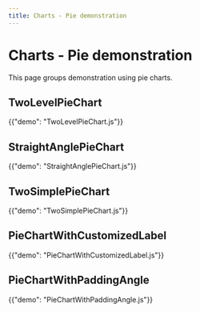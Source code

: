 ```yaml
---
title: Charts - Pie demonstration
---
```


# Charts - Pie demonstration

<p class="description">This page groups demonstration using pie charts.</p>

## TwoLevelPieChart

{{"demo": "TwoLevelPieChart.js"}}

## StraightAnglePieChart

{{"demo": "StraightAnglePieChart.js"}}

## TwoSimplePieChart

{{"demo": "TwoSimplePieChart.js"}}

## PieChartWithCustomizedLabel

{{"demo": "PieChartWithCustomizedLabel.js"}}

## PieChartWithPaddingAngle

{{"demo": "PieChartWithPaddingAngle.js"}}
